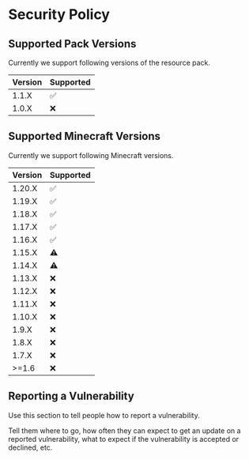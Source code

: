 # Security Policy

## Supported Pack Versions

Currently we support following versions of the resource pack.

| Version | Supported          |
| ------- | ------------------ |
| 1.1.X   | :white_check_mark: |
| 1.0.X   | :x: |

## Supported Minecraft Versions

Currently we support following Minecraft versions.

| Version | Supported          |
| ------- | ------------------ |
| 1.20.X   | :white_check_mark: |
| 1.19.X   | :white_check_mark: |
| 1.18.X   | :white_check_mark: |
| 1.17.X   | :white_check_mark: |
| 1.16.X   | :white_check_mark: |
| 1.15.X   | :warning: |
| 1.14.X   | :warning: |
| 1.13.X   | :x: |
| 1.12.X   | :x: |
| 1.11.X   | :x: |
| 1.10.X   | :x: |
| 1.9.X   | :x: |
| 1.8.X   | :x: |
| 1.7.X   | :x: |
| >=1.6   | :x: |

## Reporting a Vulnerability

Use this section to tell people how to report a vulnerability.

Tell them where to go, how often they can expect to get an update on a
reported vulnerability, what to expect if the vulnerability is accepted or
declined, etc.
